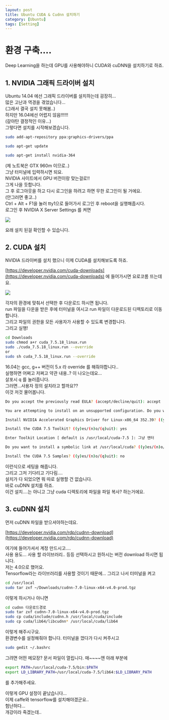 ```yaml
---
layout: post
title: Ubuntu CUDA & Cudnn 설치하기
category: [Ubuntu]
tags: [Setting]
---
```

# 환경 구축....

Deep Learning을 하는데 GPU를 사용해야하니 CUDA와 cuDNN을 설치하기로 하죠.

## 1. NVIDIA 그래픽 드라이버 설치

Ubuntu 14.04 에선 그래픽 드라이버를 설치하는데 굉장히...  
많은 고난과 역경을 겪었습니다...  
(그래서 결국 설치 못해봄..)  
하지만 16.04에선 어렵지 않음!!!!!!  
(갈아탄 결정적인 이유...)  
그렇다면 설치를 시작해보겠습니다.

``` bash
sudo add-apt-repository ppa:graphics-drivers/ppa

sudo apt-get update

sudo apt-get install nvidia-364
```

(제 노트북은 GTX 960m 이므로..)  
그냥 터미널에 입력하시면 되요.  
NVIDIA 사이트에서 GPU 버전이랑 맞는걸로!!  
그게 나을 듯합니다.  
그 후 로그아웃을 하고 다시 로그인을 하려고 하면 무한 로그인이 될 거에요.  
(안그러면 좋고..)  
Ctrl + Alt + F1을 눌러 tty1으로 들어가서 로그인 후 reboot을 실행해줍시다.  
로그인 후 NVIDIA X Server Settings 를 켜면

<img src="https://jjjjerry.github.io/public/img/CUDA/01.png">

요래 설치 된걸 확인할 수 있습니다.

## 2. CUDA 설치

NVIDIA 드라이버를 설치 했으니 이제 CUDA를 설치해보도록 하죠.

[https://developer.nvidia.com/cuda-downloads](https://developer.nvidia.com/cuda-downloads) 에 들어가시면 요로코롬 뜨는데요.  

 <img src="https://jjjjerry.github.io/public/img/CUDA/02.png">

각자의 환경에 맞춰서 선택한 후 다운로드 하시면 됩니다.  
run 파일을 다운을 받은 후에 터미널을 여시고 run 파일이 다운로드된 디렉토리로 이동합니다.  
그리고 파일의 권한을 모든  사용자가 사용할 수 있도록 변경합니다.  
그리고 실행!

``` bash
cd Downloads
sudo chmod a+r cuda_7.5.18_linux.run
sudo ./cuda_7.5.18_linux.run --override
or
sudo sh cuda_7.5.18_linux.run --override
```

16.04는 gcc, g++ 버전이 5.x 라 override 를 해줘야합니다..  
실행하면 어쩌고 저쩌고 약관 내용..? 이 나오는데요...  
살포시 q 를 눌러줍니다.  
그러면...사용자 정의 설치라고 할까요??  
이것 저것 물어봅니다.

``` bash
Do you accept the previously read EULA? (accept/decline/quit): accept

You are attempting to install on an unsupported configuration. Do you wish to continue? ((y)es/(n)o) [ default is no ]: yes

Install NVIDIA Accelerated Graphics Driver for Linux-x86_64 352.39? ((y)es/(n)o/(q)uit): no

Install the CUDA 7.5 Toolkit? ((y)es/(n)o/(q)uit): yes

Enter Toolkit Location [ default is /usr/local/cuda-7.5 ]: 그냥 엔터

Do you want to install a symbolic link at /usr/local/cuda? ((y)es/(n)o/(q)uit): yes

Install the CUDA 7.5 Samples? ((y)es/(n)o/(q)uit): no
```

이런식으로 세팅을 해줍니다.   
그리고 그저 기다리고 기다림....   
설치가 다 되었으면 뭐 따로 실행할 건 없습니다.  
바로 cuDNN 설치를 하죠.  
이건 설치....는 아니고 그냥 cuda 디렉토리에 파일을 파일 복사? 하는거에요.  

## 3. cuDNN 설치

먼저 cuDNN 파일을 받으셔야하는데요.

[https://developer.nvidia.com/rdp/cudnn-download](https://developer.nvidia.com/rdp/cudnn-download)

여기에 들어가셔서 계정 만드시고....  
사용 용도... 사용 할 라이브러리.. 등등 선택하시고 원하시는 버전 download 하시면 됩니다.  
저는 4.0으로 했어요.  
Tensorflow라는 라이브러리를 사용할 것이기 때문에...
그리고 나서 터미널을 켜고

``` bash
cd /usr/local
sudo tar zxf ~/Downloads/cudnn-7.0-linux-x64-v4.0-prod.tgz
```

이렇게 하시거나 아니면

``` bash
cd cudnn 다운로드경로
sudo tar zxf cudnn-7.0-linux-x64-v4.0-prod.tgz
sudo cp cuda/include/cudnn.h /usr/local/cuda/include
sudo cp cuda/lib64/libcudnn* /usr/local/cuda/lib64
```

이렇게 해주시구요.  
환경변수를 설정해줘야 합니다.
터미널을 껐다가 다시 켜주시고

``` bash
sudo gedit ~/.bashrc
```

그려면 어떤 메모장? 문서 파일이 열립니다.
매~~~~앤 아래 부분에

``` bash
export PATH=/usr/local/cuda-7.5/bin:$PATH
export LD_LIBRARY_PATH=/usr/local/cuda-7.5/lib64:$LD_LIBRARY_PATH
```

를 추가해주세요.  

이렇게 GPU 설정이 끝났습니다...  
이제 caffe와 tensorflow를 설치해야겠군요..  
험난허다...  
개강이라 죽겠는데..
